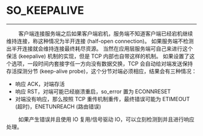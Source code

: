 # SO_KEEPALIVE
***

&emsp;&emsp;
客户端连接服务端之后如果客户端宕机，服务端不知道客户端已经宕机继续维持连接，称这种情况为半开连接 (half-open connection)。
如果服务端不检测出半开连接就会维持连接最终耗尽资源。
当然在应用层服务端可自己来进行这个保活 (keepalive) 机制的实现，但是 TCP 内部也自带这样的机制。
如果设置了这个选项，一段时间内套接字任一方向没有数据交换，TCP 会自动给对端发送保持存活探测分节 (keep-alive probe)，这个分节对端必须相应，结果会有三种情况：

+ 响应 ACK，对端存活
+ 响应 RST，对端可能已经崩溃重启，so\_error 置为 ECONNRESET
+ 对端没有响应，那么按照 TCP 重传机制重传，最终错误可能为 ETIMEOUT (超时)，ENETUNREACH (路由错误)

&emsp;&emsp;
如果产生错误并且使用 IO 复用/信号驱动 IO，可以立刻检测到并且进行响应处理。
